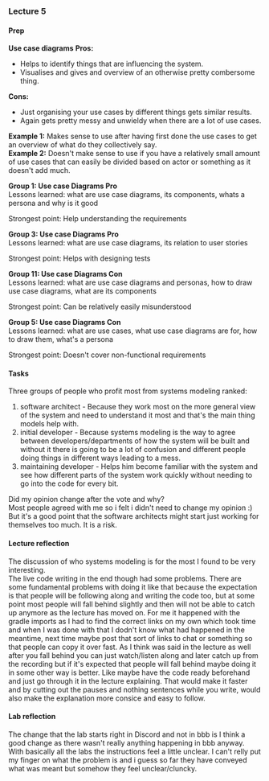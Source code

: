 ### Lecture 5
#### Prep
**Use case diagrams**
**Pros:**
* Helps to identify things that are influencing the system.
* Visualises and gives and overview of an otherwise pretty combersome thing.<br>

**Cons:**
* Just organising your use cases by different things gets similar results.
* Again gets pretty messy and unwieldy when there are a lot of use cases. <br>

**Example 1:** Makes sense to use after having first done the use cases to get an overview of what do they collectively say. <br>
**Example 2:** Doesn't make sense to use if you have a relatively small amount of use cases that can easily be divided based on actor or something as it doesn't add much. <br>

**Group 1: Use case Diagrams Pro** <br>
Lessons learned: what are use case diagrams, its components, whats a persona and why is it good <br>

Strongest point: Help understanding the requirements

**Group 3: Use case Diagrams Pro** <br>
Lessons learned: what are use case diagrams, its relation to user stories <br>

Strongest point: Helps with designing tests

**Group 11: Use case Diagrams Con** <br>
Lessons learned: what are use case diagrams and personas, how to draw use case diagrams, what are its components<br>

Strongest point: Can be relatively easily misunderstood

**Group 5: Use case Diagrams Con** <br>
Lessons learned: what are use cases, what use case diagrams are for, how to draw them, what's a persona<br>

Strongest point: Doesn't cover non-functional requirements


#### Tasks
Three groups of people who profit most from systems modeling ranked:<br>
1. software architect - Because they work most on the more general view of the system and need to
understand it most and that's the main thing models help with.<br>
2. initial developer - Because systems modeling is the way to agree between developers/departments
of how the system will be built and without it there is going to be a lot of confusion and different
people doing things in different ways leading to a mess.<br>
3. maintaining developer - Helps him become familiar with the system and see how different parts
of the system work quickly without needing to go into the code for every bit.<br>

Did my opinion change after the vote and why?<br>
Most people agreed with me so i felt i didn't need to change my opinion :) <br>
But it's a good point that the software architects might start just working for themselves too much. It is a risk.<br>

#### Lecture reflection
The discussion of who systems modeling is for the most I found to be very interesting.<br>
The live code writing in the end though had some problems. There are some fundamental problems with doing it like that because the expectation is
that people will be following along and writing the code too, but at some point most people will fall behind slightly and then will not be
able to catch up anymore as the lecture has moved on. For me it happened with the gradle imports as I had to find the correct links on my own
which took time and when I was done with that I dodn't know what had happened in the meantime, next time maybe post that sort of links to chat
or something so that people can copy it over fast. As I think was said in the lecture as well after you fall behind you can just watch/listen
along and later catch up from the recording but if it's expected that people will fall behind maybe doing it in some other way is better. Like
maybe have the code ready beforehand and just go through it in the lecture explaining. That would make it faster and by cutting out the pauses
and nothing sentences while you write, would also make the explanation more consice and easy to follow.

#### Lab reflection
The change that the lab starts right in Discord and not in bbb is I think a good change as there wasn't really anything happening
in bbb anyway.<br>
With basically all the labs the instructions feel a little unclear. I can't relly put my finger on what the problem is and i guess so far they have conveyed
what was meant but somehow they feel unclear/cluncky. 
